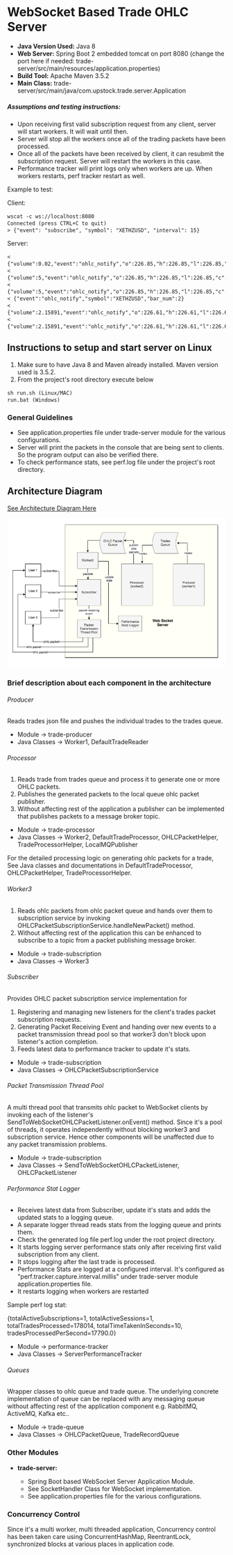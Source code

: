 # WebSocket Based Trade OHLC Server

* <B>Java Version Used:</B> Java 8
* <B>Web Server:</B> Spring Boot 2 embedded tomcat on port 8080 (change the port here if needed: trade-server/src/main/resources/application.properties)
* <B>Build Tool:</B> Apache Maven 3.5.2
* <B>Main Class:</B> trade-server/src/main/java/com.upstock.trade.server.Application

##### Assumptions and testing instructions:
* Upon receiving first valid subscription request from any client, server will start workers. It will wait until then.
* Server will stop all the workers once all of the trading packets have been processed.
* Once all of the packets have been received by client, it can resubmit the subscription request. Server will restart the workers in this case.
* Performance tracker will print logs only when workers are up. When workers restarts, perf tracker restart as well.

Example to test:

Client:
```
wscat -c ws://localhost:8080
Connected (press CTRL+C to quit)
> {"event": "subscribe", "symbol": "XETHZUSD", "interval": 15}
```

Server:
```
< {"volume":0.02,"event":"ohlc_notify","o":226.85,"h":226.85,"l":226.85,"c":0,"symbol":"XETHZUSD","bar_num":1}
< {"volume":5,"event":"ohlc_notify","o":226.85,"h":226.85,"l":226.85,"c":0,"symbol":"XETHZUSD","bar_num":1}
< {"volume":5,"event":"ohlc_notify","o":226.85,"h":226.85,"l":226.85,"c":226.85,"symbol":"XETHZUSD","bar_num":1}
< {"event":"ohlc_notify","symbol":"XETHZUSD","bar_num":2}
< {"volume":2.15891,"event":"ohlc_notify","o":226.61,"h":226.61,"l":226.61,"c":0,"symbol":"XETHZUSD","bar_num":2}
< {"volume":2.15891,"event":"ohlc_notify","o":226.61,"h":226.61,"l":226.61,"c":226.61,"symbol":"XETHZUSD","bar_num":2}
```

## Instructions to setup and start server on Linux
1. Make sure to have Java 8 and Maven already installed. Maven version used is 3.5.2.
2. From the project's root directory execute below
```
sh run.sh (Linux/MAC) 
run.bat (Windows)
```

### General Guidelines

* See application.properties file under trade-server module for the various configurations.
* Server will print the packets in the console that are being sent to clients. So the program output can also be verified there.
* To check performance stats, see perf.log file under the project's root directory.

## Architecture Diagram

[See Architecture Diagram Here](https://viewer.diagrams.net/?highlight=0000ff&edit=_blank&layers=1&nav=1#R5Vxbc6M2FP41nmkfkgEJMDwm2Vs76TYdp5Nt37BRbLoYuUJ24v31FUYySAIbm4tJ6n1YOBwEnMt3LpIygnfL18%2FEXy1%2BwwGKRsAIXkfwwwgA03Qd9l9K2WYUx7UywpyEAWfKCZPwB%2BJEg1PXYYASiZFiHNFwJRNnOI7RjEo0nxD8IrM940h%2B6sqfI40wmfmRTn0KA7rIqK5t5PQvKJwvxJNNg19Z%2BoKZE5KFH%2BCXAgl%2BHME7gjHNjpavdyhKhSfkkt33qeLq%2FsUIimmdGz7%2F6uPF16fJxP%2BFEhr%2FnXzdPF5ZXjbMxo%2FW%2FIv529KtEAHB6zhA6SjGCN6%2BLEKKJit%2Fll59YUpntAVdRuzMZIf7r0xPnsMousMRJuw8xjFKr1OCvyOFqH8K%2F7oNIhS9Fkj80z4jvESUbBkLtyubm9VLQUkWl%2FyioCB7zIk%2BN4z5fqhcduyAi%2B8EUZp9SXIE4Kf0ZzeUHL8KxItySbqGJknb9UokaXYlSXhckihgXspPMaELPMexH33MqbeyrHOee4xXXKj%2FIEq3HHL8NcWy%2FJlEyfZbev%2B1B8T5X7tzOLYF4cMrf0J2ti2ePSASMokgwomVyqI%2BmSN6QCJuxpd%2B9UGVEhT5NNzI2FWmH37rAw7Zq%2BxNwXLHkikAqKg4wWsyQ%2FyuItaoA1mWNJBpKQNlX6wNdEOIvy2wrVKGpP4Li%2Bfk1peNmNviXljnm6c11uxztZ5GYbIYASdiarwNwg07nKeHeBHNBJk9rXClhJlhwXeUfm85f4kP3PtTFnAlu%2FWjcB6z4xmzstT0blMoCFlEu%2BEXlmEQZC6CkvCHP92Nl9onlzYb3L4d2R9KLfagw6qYsw%2FL%2FCFS5CvDoivj2nABl%2B%2B5xixY8PNzguhIRaM2LEAzgAeCZyhJGD5z3U2J0NtPL5h8RwT83CwcKBHg2U7%2FaQGVXXF2v%2FQOHNMCPfu1EzMs4c8qUBSChglKwq%2FpdBU07GEFDVOOGMfiRaVOuoZ8x7PKNXkq5Du2Avl2N5CvvrB4TreQ72jWRYmfFibDBWXhEG2AMpRELvB%2BuACtq4sBdLCeoWp8Nt8TPjvDw2c9aboEPlfK9mgKDrx%2BABl6suq01LkuIEPTlW2gZg7elg%2B6msJ%2F%2F3LPhjIedlmu7oh%2FrBHjVI2ClcGr9DDwqT%2BhmOz6NW%2FKGaGtFClmiTMaJc7oduWLNZo%2Bl%2FTFrl3MdhQXs93zXMwGCswCZaCOXczSk97BpyXC9hqnJSwrMTxTkv%2Fg8xLh%2BQWFPXKF%2FV%2FQUHO%2Bi6OheZlK8TWk3wrHWZ0IbH6a14npidRW%2FFY8Kd52Tn15NO%2BBVj%2BgbIoES2DpuaAMrCMDdQzKpt6%2BTtbTZEbCqe7PzGmobBfHgbY%2BaEcp4t%2BydGu%2BM9ciBux%2B9VFb%2BEg7LT7TUfrMzXBbjAzlUa9EI7EHXNc7gn8mabFpmJrKT6oqWwBcR3GHklLQKYFbtX3THtzqlSCXlY7DF5YVLIlN%2FcrKHU5oOi8yHZ0pq9RahvcHhCOS78GEMDXyWNC59hwj%2F1n9BiK9zHsHgUi0FVoJRLbs7u2EoXHZoN3HIKDXFhxX4dBw1RLpxKVwdf8FuayyiVpjxZtTl0NdgZkceM2zYLdD1LVroq5ZF3VzfzTh2DrHB0%2BdQ4JQbo1a3D4rW6nQaMQvFh1VliyN2IFtKw5RmAHrs7sh8vhhelVzp%2Boyl6ntVeNOcpmTPciUQ6flgcMeYZqN%2BG37sEso810nskPLrfag1rxDD8O92j84xwHyQLK%2F67L2L7DvwvYPPHlK%2FJg9A%2B80%2B1f5bXjYoD3vEHtHBq03PQ7D%2FVupMUBr69lYiWEouYZYJ9y0yhDBtoewrs8yiSlc45H4cbIMkyTEsT6H8bggyA8Y2wPGkWYOb3d5BRgr%2BaCYiCvUM15JPSPKoPbrGX3By14b6nrTVC6SIpx%2F11hcuEp2geSGMZjW6jW%2FKEZ5QmxAY4K5%2FieIbPJFNezds9HlJzLytHIVqw4KpVsESrYS1IeGMtuSrW%2B%2F2P5gGDthlstWLUTfn1A6y6XOILdnInrb9QGRZ0yWfszkwlRJ%2FTTiGfd4Pk9V%2Bm681QJqW07v6pZ6a2f7GwxNum%2Bsq9thIeTVTQQHUggpjq7twjqyvOtUfsvpY7mrntmV7FZYrwKfpsihB%2F7aOx6SDHTe2n4H0WptZW2tsnAaNMsPxT7LvrJD6FwEzPIK1XHGMjgZ1hF0Om1zVm3I6nxlqNITAZYyRP2Voea1Idev%2B3qzp7kpWLKHSmx%2BGq7biyy7nX1Ozfy8h7pPnz982i2VbzifNKjkUC3l9hvWixuJy5JDUK2pZsnhRaf8z2uTy11C4wj8no%2B0YiL%2FeHJotw3JjXRqle1ortj9uXupGQo3YTxvlluhDYrp28ut2pzgB4arbF1q2H3re1If6pn4RKzheE81ugrD%2B4L8SI2%2B76G077P6yr2hrgqulH%2Ffa3YhdK%2Ft83JS1QAgVHqlLW0f1ab%2B4OGp%2FCP8HdXfQPP66pVbw4Fuq8rtz4Jur2mGvC294RysZqf53%2BnJ2PO%2FdgQ%2F%2Fgc%3D)

![Alt text](Architecture_Diagram.png?raw=true)

### Brief description about each component in the architecture

###### Producer
Reads trades json file and pushes the individual trades to the trades queue.
* Module -> trade-producer
* Java Classes -> Worker1, DefaultTradeReader

###### Processor

1. Reads trade from trades queue and process it to generate one or more OHLC packets. 
2. Publishes the generated packets to the local queue ohlc packet publisher.
3. Without affecting rest of the application a publisher can be implemented that publishes packets to a message broker topic.

* Module -> trade-processor
* Java Classes -> Worker2, DefaultTradeProcessor, OHLCPacketHelper, TradeProcessorHelper, LocalMQPublisher

For the detailed processing logic on generating ohlc packets for a trade, See Java classes and documentations in DefaultTradeProcessor, OHLCPacketHelper, TradeProcessorHelper.

###### Worker3

1. Reads ohlc packets from ohlc packet queue and hands over them to subscription service by invoking OHLCPacketSubscriptionService.handleNewPacket() method.
2. Without affecting rest of the application this can be enhanced to subscribe to a topic from a packet publishing message broker.

* Module -> trade-subscription
* Java Classes -> Worker3

###### Subscriber
Provides OHLC packet subscription service implementation for
 1. Registering and managing new listeners for the client's trades packet subscription requests.
 2. Generating Packet Receiving Event and handing over new events to a packet transmission thread pool so that worker3 don't block upon listener's action completion.
 3. Feeds latest data to performance tracker to update it's stats.
 
 * Module -> trade-subscription
 * Java Classes -> OHLCPacketSubscriptionService

###### Packet Transmission Thread Pool
A multi thread pool that transmits ohlc packet to WebSocket clients by invoking each of the listener's SendToWebSocketOHLCPacketListener.onEvent() method.
Since it's a pool of threads, it operates independently without blocking worker3 and subscription service.
Hence other components will be unaffected due to any packet transmission problems.

 * Module -> trade-subscription
 * Java Classes -> SendToWebSocketOHLCPacketListener, OHLCPacketListener

###### Performance Stat Logger
* Receives latest data from Subscriber, update it's stats and adds the updated stats to a logging queue.
* A separate logger thread reads stats from the logging queue and prints them.
* Check the generated log file perf.log under the root project directory.
* It starts logging server performance stats only after receiving first valid subscription from any client.
* It stops logging after the last trade is processed.
* Performance Stats are logged at a configured interval. It's configured as "perf.tracker.capture.interval.millis" under trade-server module application.properties file.
* It restarts logging when workers are restarted

Sample perf log stat:

{totalActiveSubscriptions=1, totalActiveSessions=1, totalTradesProcessed=178014, totalTimeTakenInSeconds=10, tradesProcessedPerSecond=17790.0}

* Module -> performance-tracker
* Java Classes -> ServerPerformanceTracker

###### Queues
Wrapper classes to ohlc queue and trade queue. The underlying concrete implementation of queue can be replaced with any messaging queue without affecting rest of the application component e.g. RabbitMQ, ActiveMQ, Kafka etc..
* Module -> trade-queue
* Java Classes -> OHLCPacketQueue, TradeRecordQueue

### Other Modules
* <B>trade-server:</B> 
   
   * Spring Boot based WebSocket Server Application Module.
   * See SocketHandler Class for WebSocket implementation.
   * See application.properties file for the various configurations.
   
### Concurrency Control
Since it's a multi worker, multi threaded application, Concurrency control has been taken care using ConcurrentHashMap, ReentrantLock, synchronized blocks at various places in application code.
